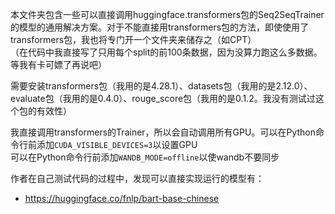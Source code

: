 本文件夹包含一些可以直接调用huggingface.transformers包的Seq2SeqTrainer的模型的通用解决方案。对于不能直接用transformers包的方法，即使使用了transformers包，我也将专门开一个文件夹来储存之（如CPT）  
（在代码中我直接写了只用每个split的前100条数据，因为没算力跑这么多数据。等我有卡可嫖了再说吧）

需要安装transformers包（我用的是4.28.1）、datasets包（我用的是2.12.0）、evaluate包（我用的是0.4.0）、rouge_score包（我用的是0.1.2。我没有测试过这个包的有效性）

我直接调用transformers的Trainer，所以会自动调用所有GPU。可以在Python命令行前添加`CUDA_VISIBLE_DEVICES=3`以设置GPU  
可以在Python命令行前添加`WANDB_MODE=offline`以使wandb不要同步

作者在自己测试代码的过程中，发现可以直接实现运行的模型有：
- <https://huggingface.co/fnlp/bart-base-chinese>